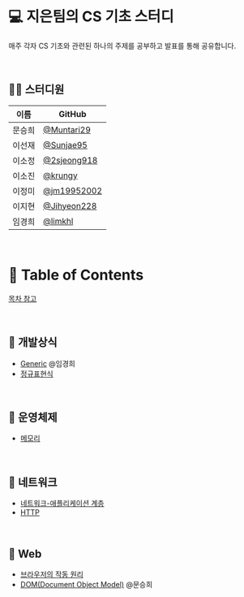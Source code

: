 # 💻 지은팀의 CS 기초 스터디

매주 각자 CS 기초와 관련된 하나의 주제를 공부하고 발표를 통해 공유합니다.

<br/>

## 👨‍💻 스터디원

| 이름   | GitHub                                         |
| ------ | ---------------------------------------------- |
| 문승희 | [@Muntari29](https://github.com/Muntari29)     |
| 이선재 | [@Sunjae95](https://github.com/Sunjae95)       |
| 이소정 | [@2sjeong918](https://github.com/2sjeong918)   |
| 이소진 | [@krungy](https://github.com/krungy)           |
| 이정미 | [@jm19952002](https://github.com/jm19952002)   |
| 이지현 | [@Jihyeon228](https://github.com/Jihyeon228)   |
| 임경희 | [@limkhl](https://github.com/limkhl)           |

<br/>

# 📝 Table of Contents

[목차 참고](https://github.com/gyoogle/tech-interview-for-developer/blob/master/README.md)

<br>

## 📌 개발상식

- [Generic](https://github.com/prgrms-web-devcourse/FE-August-study/blob/Week1/Jieun%5DStudy/%5B1%EA%B8%B0-B%5D%EC%9E%84%EA%B2%BD%ED%9D%AC/%5Bweek1%5D%20generic.md) @임경희
- [정규표현식](https://github.com/prgrms-web-devcourse/FE-August-study/blob/Week1/Jieun%5DStudy/%5B1기-A%5D이소진/%5Bweek1%5DRegular%20Expression.md)

<br>

## 📌 운영체제

- [메모리]()

<br>

## 📌 네트워크

- [네트워크-애플리케이션 계층]()
- [HTTP]()

<br>

## 📌 Web

- [브라우저의 작동 원리]()
- [DOM(Document Object Model)](https://github.com/prgrms-web-devcourse/FE-August-study/blob/Week1/Jieun%5DStudy/%5B1%E1%84%80%E1%85%B5-A%5D%E1%84%86%E1%85%AE%E1%86%AB%E1%84%89%E1%85%B3%E1%86%BC%E1%84%92%E1%85%B4/%5Bweek1%5DDOM.md) @문승희
